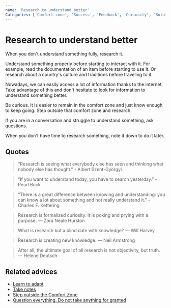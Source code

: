 ```yaml
---
name: 'Research to understand better'
Categories: ['Comfort zone', 'Success', 'Feedback', 'Curiosity', 'Solutions', 'Knowledge', 'Unknown']
---
```

# Research to understand better

When you don't understand something fully, research it.

Understand something properly before starting to interact with it. For example, read the documentation of an item before starting to use it. Or research about a country's culture and traditions before traveling to it.

Nowadays, we can easily access a lot of information thanks to the internet. Take advantage of this and don't hesitate to look for information to understand something better.

Be curious. It is easier to remain in the comfort zone and just know enough to keep going. Step outside that comfort zone and research. 

If you are in a conversation and struggle to understand something, ask questions.

When you don't have time to research something, note it down to do it later.

## Quotes

> “Research is seeing what everybody else has seen and thinking what nobody else has thought.” - Albert Szent-Györgyi 

> “If you want to understand today, you have to search yesterday.” - Pearl Buck 

> “There is a great difference between knowing and understanding: you can know a lot about something and not really understand it.” - Charles F. Kettering 

> Research is formalized curiosity. It is poking and prying with a purpose. ― Zora Neale Hurston

> What is research but a blind date with knowledge? ― Will Harvey

> Research is creating new knowledge. ― Neil Armstrong

> After all, the ultimate goal of all research is not objectivity, but truth. ― Helene Deutsch

## Related advices

- [Learn to adapt](Learn%20to%20adapt/index.md)
- [Take notes](Take%20notes/index.md)
- [Step outside the Comfort Zone](Step%20outside%20the%20Comfort%20Zone/index.md)
- [Question everything. Do not take anything for granted](Question%20everything.%20Do%20not%20take%20anything%20for%20granted/index.md)